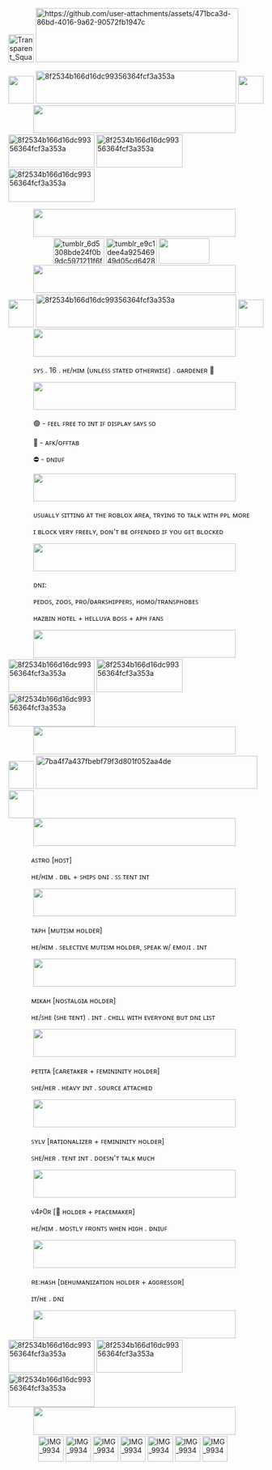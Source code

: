 <img width="50" height="55" alt="Transparent_Square_Tiles_Texture" src="" /> <img width="400" height="107" alt="https://github.com/user-attachments/assets/471bca3d-86bd-4016-9a62-90572fb1947c" src="https://github.com/user-attachments/assets/3c209bcd-ea4a-46dd-840e-553089960028" />




<div>
</div>
<img width="50" height="55" src="https://github.com/user-attachments/assets/e35feebd-708b-4968-bfa7-efb2b15a5e3c" />
<img width="396" height="65" alt="8f2534b166d16dc99356364fcf3a353a" src="https://github.com/user-attachments/assets/24faea95-f6e9-419b-9915-29e6bb79b29f" />
<img width="50" height="55" src="https://github.com/user-attachments/assets/e35feebd-708b-4968-bfa7-efb2b15a5e3c" />



<div> </div>
<img width="45" height="1" alt="Transparent_Square_Tiles_Texture" src="https://github.com/user-attachments/assets/74dc3cc7-c046-48a9-9239-2f66ba7b233c" />
<img width="400" height="55" src="https://github.com/user-attachments/assets/f73190a2-92ee-4986-b4b1-8938f5243d5a" />


<div> </div>

<img width="170" height="65" alt="8f2534b166d16dc99356364fcf3a353a" src="https://github.com/user-attachments/assets/d6f13f36-9135-4295-9763-3742f00e96a9" />
<img width="170" height="65" alt="8f2534b166d16dc99356364fcf3a353a" src="https://github.com/user-attachments/assets/d6f13f36-9135-4295-9763-3742f00e96a9" />
<img width="170" height="65" alt="8f2534b166d16dc99356364fcf3a353a" src="https://github.com/user-attachments/assets/d6f13f36-9135-4295-9763-3742f00e96a9" />



<div> </div>
<p> 
</p>
<img width="45" height="1" alt="Transparent_Square_Tiles_Texture" src="https://github.com/user-attachments/assets/74dc3cc7-c046-48a9-9239-2f66ba7b233c" />
<img width="400" height="55" src="https://github.com/user-attachments/assets/f73190a2-92ee-4986-b4b1-8938f5243d5a" />



<div> </div>

<img width="85" height="1" alt="Transparent_Square_Tiles_Texture" src="https://github.com/user-attachments/assets/74dc3cc7-c046-48a9-9239-2f66ba7b233c" />
<img width="100" height="50" alt="tumblr_6d5308bde24f0b9dc5971211f6fcf9f4_92d4879e_250" src="https://github.com/user-attachments/assets/acebaa42-def4-4c28-a22c-c7c431d0e296" />
<img width="100" height="50" alt="tumblr_e9c1dee4a92546949d05cd64281f78fb_0d48127e_100" src="https://github.com/user-attachments/assets/dd6abbc6-6d42-4f4d-abd1-a173bca1f791" />
<img width="100" height="50" src="https://github.com/user-attachments/assets/ac252432-149d-4342-be2e-791d39176ac6" />



<div> </div>
<img width="45" height="1" alt="Transparent_Square_Tiles_Texture" src="https://github.com/user-attachments/assets/74dc3cc7-c046-48a9-9239-2f66ba7b233c" />
<img width="400" height="55" src="https://github.com/user-attachments/assets/f73190a2-92ee-4986-b4b1-8938f5243d5a" />

<div>
</div>
<img width="50" height="55" src="https://github.com/user-attachments/assets/e35feebd-708b-4968-bfa7-efb2b15a5e3c" />
<img width="396" height="65" alt="8f2534b166d16dc99356364fcf3a353a" src="https://github.com/user-attachments/assets/4e9c1c17-836f-4df7-9380-f0a6d7f382b4" />
<img width="50" height="55" src="https://github.com/user-attachments/assets/e35feebd-708b-4968-bfa7-efb2b15a5e3c" />


<div> </div>
<img width="45" height="1" alt="Transparent_Square_Tiles_Texture" src="https://github.com/user-attachments/assets/74dc3cc7-c046-48a9-9239-2f66ba7b233c" />
<img width="400" height="55" src="https://github.com/user-attachments/assets/f73190a2-92ee-4986-b4b1-8938f5243d5a" />






<div>
  
</div>

<p> <img width="45" height="1" alt="Transparent_Square_Tiles_Texture" src="https://github.com/user-attachments/assets/74dc3cc7-c046-48a9-9239-2f66ba7b233c" /> ꜱʏꜱ . 16 . ʜᴇ/ʜɪᴍ (ᴜɴʟᴇꜱꜱ ꜱᴛᴀᴛᴇᴅ ᴏᴛʜᴇʀᴡɪꜱᴇ) . ɢᴀʀᴅᴇɴᴇʀ 🍃</p>
<img width="45" height="1" alt="Transparent_Square_Tiles_Texture" src="https://github.com/user-attachments/assets/74dc3cc7-c046-48a9-9239-2f66ba7b233c" />
<img width="400" height="55" src="https://github.com/user-attachments/assets/f73190a2-92ee-4986-b4b1-8938f5243d5a" />
<p> <img width="45" height="1" alt="Transparent_Square_Tiles_Texture" src="https://github.com/user-attachments/assets/74dc3cc7-c046-48a9-9239-2f66ba7b233c" /> 🟢 - ꜰᴇᴇʟ ꜰʀᴇᴇ ᴛᴏ ɪɴᴛ ɪꜰ ᴅɪꜱᴘʟᴀʏ ꜱᴀʏꜱ ꜱᴏ</p>
<p> <img width="45" height="1" alt="Transparent_Square_Tiles_Texture" src="https://github.com/user-attachments/assets/74dc3cc7-c046-48a9-9239-2f66ba7b233c" /> 🌙 - ᴀꜰᴋ/ᴏꜰꜰᴛᴀʙ</p>
<p> <img width="45" height="1" alt="Transparent_Square_Tiles_Texture" src="https://github.com/user-attachments/assets/74dc3cc7-c046-48a9-9239-2f66ba7b233c" /> ⛔ - ᴅɴɪᴜꜰ</p>

<img width="45" height="1" alt="Transparent_Square_Tiles_Texture" src="https://github.com/user-attachments/assets/74dc3cc7-c046-48a9-9239-2f66ba7b233c" />
<img width="400" height="55" src="https://github.com/user-attachments/assets/f73190a2-92ee-4986-b4b1-8938f5243d5a" />

<p> <img width="45" height="1" alt="Transparent_Square_Tiles_Texture" src="https://github.com/user-attachments/assets/74dc3cc7-c046-48a9-9239-2f66ba7b233c" /> ᴜꜱᴜᴀʟʟʏ ꜱɪᴛᴛɪɴɢ ᴀᴛ ᴛʜᴇ ʀᴏʙʟᴏx ᴀʀᴇᴀ, ᴛʀʏɪɴɢ ᴛᴏ ᴛᴀʟᴋ ᴡɪᴛʜ ᴘᴘʟ ᴍᴏʀᴇ</p>
<p> <img width="45" height="1" alt="Transparent_Square_Tiles_Texture" src="https://github.com/user-attachments/assets/74dc3cc7-c046-48a9-9239-2f66ba7b233c" /> ɪ ʙʟᴏᴄᴋ ᴠᴇʀʏ ꜰʀᴇᴇʟʏ, ᴅᴏɴ'ᴛ ʙᴇ ᴏꜰꜰᴇɴᴅᴇᴅ ɪꜰ ʏᴏᴜ ɢᴇᴛ ʙʟᴏᴄᴋᴇᴅ</p>

<img width="45" height="1" alt="Transparent_Square_Tiles_Texture" src="https://github.com/user-attachments/assets/74dc3cc7-c046-48a9-9239-2f66ba7b233c" />
<img width="400" height="55" src="https://github.com/user-attachments/assets/f73190a2-92ee-4986-b4b1-8938f5243d5a" />

<p> <img width="45" height="1" alt="Transparent_Square_Tiles_Texture" src="https://github.com/user-attachments/assets/74dc3cc7-c046-48a9-9239-2f66ba7b233c" /> ᴅɴɪ:</p>
<p> <img width="45" height="1" alt="Transparent_Square_Tiles_Texture" src="https://github.com/user-attachments/assets/74dc3cc7-c046-48a9-9239-2f66ba7b233c" /> ᴘᴇᴅᴏꜱ, ᴢᴏᴏꜱ, ᴘʀᴏ/ᴅᴀʀᴋꜱʜɪᴘᴘᴇʀꜱ, ʜᴏᴍᴏ/ᴛʀᴀɴꜱᴘʜᴏʙᴇꜱ</p>
<p> <img width="45" height="1" alt="Transparent_Square_Tiles_Texture" src="https://github.com/user-attachments/assets/74dc3cc7-c046-48a9-9239-2f66ba7b233c" /> ʜᴀᴢʙɪɴ ʜᴏᴛᴇʟ + ʜᴇʟʟᴜᴠᴀ ʙᴏꜱꜱ + ᴀᴘʜ ꜰᴀɴꜱ</p>

<img width="45" height="1" alt="Transparent_Square_Tiles_Texture" src="https://github.com/user-attachments/assets/74dc3cc7-c046-48a9-9239-2f66ba7b233c" />
<img width="400" height="55" src="https://github.com/user-attachments/assets/f73190a2-92ee-4986-b4b1-8938f5243d5a" />

<div> </div>

<img width="170" height="65" alt="8f2534b166d16dc99356364fcf3a353a" src="https://github.com/user-attachments/assets/d6f13f36-9135-4295-9763-3742f00e96a9" />
<img width="170" height="65" alt="8f2534b166d16dc99356364fcf3a353a" src="https://github.com/user-attachments/assets/d6f13f36-9135-4295-9763-3742f00e96a9" />
<img width="170" height="65" alt="8f2534b166d16dc99356364fcf3a353a" src="https://github.com/user-attachments/assets/d6f13f36-9135-4295-9763-3742f00e96a9" />

<div></div>

<img width="45" height="1" alt="Transparent_Square_Tiles_Texture" src="https://github.com/user-attachments/assets/74dc3cc7-c046-48a9-9239-2f66ba7b233c" />
<img width="400" height="55" src="https://github.com/user-attachments/assets/f73190a2-92ee-4986-b4b1-8938f5243d5a" />

<div> </div>














<img width="50" height="55" src="https://github.com/user-attachments/assets/e35feebd-708b-4968-bfa7-efb2b15a5e3c" />
<img width="438" height="65" alt="7ba4f7a437fbebf79f3d801f052aa4de" src="https://github.com/user-attachments/assets/9045110b-8615-4ea9-ae1b-b44153dae4d5" />
<img width="50" height="55" src="https://github.com/user-attachments/assets/e35feebd-708b-4968-bfa7-efb2b15a5e3c" />

<div></div>

<img width="45" height="1" alt="Transparent_Square_Tiles_Texture" src="https://github.com/user-attachments/assets/74dc3cc7-c046-48a9-9239-2f66ba7b233c" />
<img width="400" height="55" src="https://github.com/user-attachments/assets/f73190a2-92ee-4986-b4b1-8938f5243d5a" />






<div></div>

<img width="45" height="1" alt="Transparent_Square_Tiles_Texture" src="https://github.com/user-attachments/assets/74dc3cc7-c046-48a9-9239-2f66ba7b233c" />

<p> <img width="45" height="1" alt="Transparent_Square_Tiles_Texture" src="https://github.com/user-attachments/assets/74dc3cc7-c046-48a9-9239-2f66ba7b233c" />ᴀꜱᴛʀᴏ [ʜᴏꜱᴛ]</p>
<p> <img width="45" height="1" alt="Transparent_Square_Tiles_Texture" src="https://github.com/user-attachments/assets/74dc3cc7-c046-48a9-9239-2f66ba7b233c" />ʜᴇ/ʜɪᴍ . ᴅʙʟ + ꜱʜɪᴘꜱ ᴅɴɪ . ꜱꜱ ᴛᴇɴᴛ ɪɴᴛ</p>




<div></div>

<img width="45" height="1" alt="Transparent_Square_Tiles_Texture" src="https://github.com/user-attachments/assets/74dc3cc7-c046-48a9-9239-2f66ba7b233c" />
<img width="400" height="55" src="https://github.com/user-attachments/assets/f73190a2-92ee-4986-b4b1-8938f5243d5a" />




<div></div>

<img width="45" height="1" alt="Transparent_Square_Tiles_Texture" src="https://github.com/user-attachments/assets/74dc3cc7-c046-48a9-9239-2f66ba7b233c" />

<p> <img width="45" height="1" alt="Transparent_Square_Tiles_Texture" src="https://github.com/user-attachments/assets/74dc3cc7-c046-48a9-9239-2f66ba7b233c" />ᴛᴀᴘʜ [ᴍᴜᴛɪꜱᴍ ʜᴏʟᴅᴇʀ]</p>
<p> <img width="45" height="1" alt="Transparent_Square_Tiles_Texture" src="https://github.com/user-attachments/assets/74dc3cc7-c046-48a9-9239-2f66ba7b233c" />ʜᴇ/ʜɪᴍ . ꜱᴇʟᴇᴄᴛɪᴠᴇ ᴍᴜᴛɪꜱᴍ ʜᴏʟᴅᴇʀ, ꜱᴘᴇᴀᴋ ᴡ/ ᴇᴍᴏᴊɪ . ɪɴᴛ</p>


<div></div>

<img width="45" height="1" alt="Transparent_Square_Tiles_Texture" src="https://github.com/user-attachments/assets/74dc3cc7-c046-48a9-9239-2f66ba7b233c" />
<img width="400" height="55" src="https://github.com/user-attachments/assets/f73190a2-92ee-4986-b4b1-8938f5243d5a" />




<div></div>

<img width="45" height="1" alt="Transparent_Square_Tiles_Texture" src="https://github.com/user-attachments/assets/74dc3cc7-c046-48a9-9239-2f66ba7b233c" />

<p> <img width="45" height="1" alt="Transparent_Square_Tiles_Texture" src="https://github.com/user-attachments/assets/74dc3cc7-c046-48a9-9239-2f66ba7b233c" />ᴍɪᴋᴀʜ [ɴᴏꜱᴛᴀʟɢɪᴀ ʜᴏʟᴅᴇʀ]</p>
<p> <img width="45" height="1" alt="Transparent_Square_Tiles_Texture" src="https://github.com/user-attachments/assets/74dc3cc7-c046-48a9-9239-2f66ba7b233c" />ʜᴇ/ꜱʜᴇ (ꜱʜᴇ ᴛᴇɴᴛ) . ɪɴᴛ . ᴄʜɪʟʟ ᴡɪᴛʜ ᴇᴠᴇʀʏᴏɴᴇ ʙᴜᴛ ᴅɴɪ ʟɪꜱᴛ</p>




<div></div>

<img width="45" height="1" alt="Transparent_Square_Tiles_Texture" src="https://github.com/user-attachments/assets/74dc3cc7-c046-48a9-9239-2f66ba7b233c" />
<img width="400" height="55" src="https://github.com/user-attachments/assets/f73190a2-92ee-4986-b4b1-8938f5243d5a" />



<div></div>

<img width="45" height="1" alt="Transparent_Square_Tiles_Texture" src="https://github.com/user-attachments/assets/74dc3cc7-c046-48a9-9239-2f66ba7b233c" />

<p> <img width="45" height="1" alt="Transparent_Square_Tiles_Texture" src="https://github.com/user-attachments/assets/74dc3cc7-c046-48a9-9239-2f66ba7b233c" />ᴘᴇᴛɪᴛᴀ [ᴄᴀʀᴇᴛᴀᴋᴇʀ + ꜰᴇᴍɪɴɪɴɪᴛʏ ʜᴏʟᴅᴇʀ]</p>
<p> <img width="45" height="1" alt="Transparent_Square_Tiles_Texture" src="https://github.com/user-attachments/assets/74dc3cc7-c046-48a9-9239-2f66ba7b233c" />ꜱʜᴇ/ʜᴇʀ . ʜᴇᴀᴠʏ ɪɴᴛ . ꜱᴏᴜʀᴄᴇ ᴀᴛᴛᴀᴄʜᴇᴅ</p>



<div></div>

<img width="45" height="1" alt="Transparent_Square_Tiles_Texture" src="https://github.com/user-attachments/assets/74dc3cc7-c046-48a9-9239-2f66ba7b233c" />
<img width="400" height="55" src="https://github.com/user-attachments/assets/f73190a2-92ee-4986-b4b1-8938f5243d5a" />



<div></div>

<img width="45" height="1" alt="Transparent_Square_Tiles_Texture" src="https://github.com/user-attachments/assets/74dc3cc7-c046-48a9-9239-2f66ba7b233c" />

<p> <img width="45" height="1" alt="Transparent_Square_Tiles_Texture" src="https://github.com/user-attachments/assets/74dc3cc7-c046-48a9-9239-2f66ba7b233c" />ꜱʏʟᴠ [ʀᴀᴛɪᴏɴᴀʟɪᴢᴇʀ + ꜰᴇᴍɪɴɪɴɪᴛʏ ʜᴏʟᴅᴇʀ]</p>
<p> <img width="45" height="1" alt="Transparent_Square_Tiles_Texture" src="https://github.com/user-attachments/assets/74dc3cc7-c046-48a9-9239-2f66ba7b233c" />ꜱʜᴇ/ʜᴇʀ . ᴛᴇɴᴛ ɪɴᴛ . ᴅᴏᴇꜱɴ'ᴛ ᴛᴀʟᴋ ᴍᴜᴄʜ</p>




<div></div>

<img width="45" height="1" alt="Transparent_Square_Tiles_Texture" src="https://github.com/user-attachments/assets/74dc3cc7-c046-48a9-9239-2f66ba7b233c" />
<img width="400" height="55" src="https://github.com/user-attachments/assets/f73190a2-92ee-4986-b4b1-8938f5243d5a" />



<div></div>

<img width="45" height="1" alt="Transparent_Square_Tiles_Texture" src="https://github.com/user-attachments/assets/74dc3cc7-c046-48a9-9239-2f66ba7b233c" />

<p> <img width="45" height="1" alt="Transparent_Square_Tiles_Texture" src="https://github.com/user-attachments/assets/74dc3cc7-c046-48a9-9239-2f66ba7b233c" />ᴠ4ᴘ0ʀ [🍃 ʜᴏʟᴅᴇʀ + ᴘᴇᴀᴄᴇᴍᴀᴋᴇʀ]</p>
<p> <img width="45" height="1" alt="Transparent_Square_Tiles_Texture" src="https://github.com/user-attachments/assets/74dc3cc7-c046-48a9-9239-2f66ba7b233c" />ʜᴇ/ʜɪᴍ . ᴍᴏꜱᴛʟʏ ꜰʀᴏɴᴛꜱ ᴡʜᴇɴ ʜɪɢʜ . ᴅɴɪᴜꜰ</p>






<div></div>

<img width="45" height="1" alt="Transparent_Square_Tiles_Texture" src="https://github.com/user-attachments/assets/74dc3cc7-c046-48a9-9239-2f66ba7b233c" />
<img width="400" height="55" src="https://github.com/user-attachments/assets/f73190a2-92ee-4986-b4b1-8938f5243d5a" />



<div></div>

<img width="45" height="1" alt="Transparent_Square_Tiles_Texture" src="https://github.com/user-attachments/assets/74dc3cc7-c046-48a9-9239-2f66ba7b233c" />

<p> <img width="45" height="1" alt="Transparent_Square_Tiles_Texture" src="https://github.com/user-attachments/assets/74dc3cc7-c046-48a9-9239-2f66ba7b233c" />ʀᴇ:ʜᴀꜱʜ [ᴅᴇʜᴜᴍᴀɴɪᴢᴀᴛɪᴏɴ ʜᴏʟᴅᴇʀ + ᴀɢɢʀᴇꜱꜱᴏʀ]</p>
<p> <img width="45" height="1" alt="Transparent_Square_Tiles_Texture" src="https://github.com/user-attachments/assets/74dc3cc7-c046-48a9-9239-2f66ba7b233c" />ɪᴛ/ʜᴇ . ᴅɴɪ</p>









<div></div>

<img width="45" height="1" alt="Transparent_Square_Tiles_Texture" src="https://github.com/user-attachments/assets/74dc3cc7-c046-48a9-9239-2f66ba7b233c" />
<img width="400" height="55" src="https://github.com/user-attachments/assets/f73190a2-92ee-4986-b4b1-8938f5243d5a" />


<div> </div>



<img width="170" height="65" alt="8f2534b166d16dc99356364fcf3a353a" src="https://github.com/user-attachments/assets/d6f13f36-9135-4295-9763-3742f00e96a9" />
<img width="170" height="65" alt="8f2534b166d16dc99356364fcf3a353a" src="https://github.com/user-attachments/assets/d6f13f36-9135-4295-9763-3742f00e96a9" />
<img width="170" height="65" alt="8f2534b166d16dc99356364fcf3a353a" src="https://github.com/user-attachments/assets/d6f13f36-9135-4295-9763-3742f00e96a9" />


<div></div>

<img width="45" height="1" alt="Transparent_Square_Tiles_Texture" src="https://github.com/user-attachments/assets/74dc3cc7-c046-48a9-9239-2f66ba7b233c" />
<img width="400" height="55" src="https://github.com/user-attachments/assets/f73190a2-92ee-4986-b4b1-8938f5243d5a" />

<div></div>

<img width="55" height="1" alt="Transparent_Square_Tiles_Texture" src="https://github.com/user-attachments/assets/74dc3cc7-c046-48a9-9239-2f66ba7b233c" />
<img width="50" height="50" alt="IMG_9934" src="https://github.com/user-attachments/assets/e535cafb-54f6-406a-9abd-a59df6c89e27" />
<img width="50" height="50" alt="IMG_9934" src="https://github.com/user-attachments/assets/a5d51031-0ee1-48cf-a301-dca750a45d56" />
<img width="50" height="50" alt="IMG_9934" src="https://github.com/user-attachments/assets/ed30b918-3023-4eb8-a114-434b986f32ae" />
<img width="50" height="50" alt="IMG_9934" src="https://github.com/user-attachments/assets/384e345f-60df-4582-a438-6fe97d9e8597" />
<img width="50" height="50" alt="IMG_9934" src="https://github.com/user-attachments/assets/11fe9d0a-33d0-49a8-8c5e-e1a00655a20d" />
<img width="50" height="50" alt="IMG_9934" src="https://github.com/user-attachments/assets/41545d6e-de81-4d6c-9196-b3290c573e2d" />
<img width="50" height="50" alt="IMG_9934" src="https://github.com/user-attachments/assets/a3d72201-affc-407c-8a9b-183b95afb47c" />




